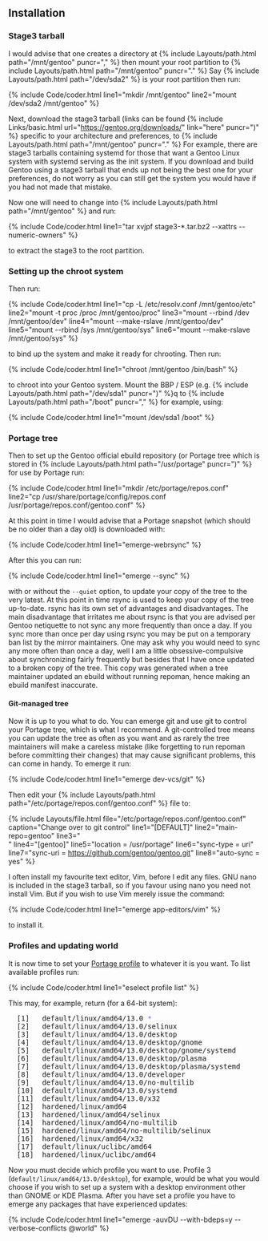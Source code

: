 <!-- 4 -->
## Installation
### Stage3 tarball
I would advise that one creates a directory at {% include Layouts/path.html path="/mnt/gentoo" puncr="," %} then mount your root partition to {% include Layouts/path.html path="/mnt/gentoo" puncr="." %} Say {% include Layouts/path.html path="/dev/sda2" %} is your root partition then run:

{% include Code/coder.html line1="mkdir /mnt/gentoo" line2="mount /dev/sda2 /mnt/gentoo" %}

Next, download the stage3 tarball (links can be found {% include Links/basic.html url="https://gentoo.org/downloads/" link="here" puncr=")" %} specific to your architecture and preferences, to {% include Layouts/path.html path="/mnt/gentoo" puncr="." %} For example, there are stage3 tarballs containing systemd for those that want a Gentoo Linux system with systemd serving as the init system. If you download and build Gentoo using a stage3 tarball that ends up not being the best one for your preferences, do not worry as you can still get the system you would have if you had not made that mistake.

Now one will need to change into {% include Layouts/path.html path="/mnt/gentoo" %} and run:

{% include Code/coder.html line1="tar xvjpf stage3-*.tar.bz2 --xattrs --numeric-owners" %}

to extract the stage3 to the root partition. 

### Setting up the chroot system
Then run:

{% include Code/coder.html line1="cp -L /etc/resolv.conf /mnt/gentoo/etc" line2="mount -t proc /proc /mnt/gentoo/proc" line3="mount --rbind /dev /mnt/gentoo/dev" line4="mount --make-rslave /mnt/gentoo/dev" line5="mount --rbind /sys /mnt/gentoo/sys" line6="mount --make-rslave /mnt/gentoo/sys" %}

to bind up the system and make it ready for chrooting. Then run:

{% include Code/coder.html line1="chroot /mnt/gentoo /bin/bash" %}

to chroot into your Gentoo system. Mount the BBP / ESP (e.g. {% include Layouts/path.html path="/dev/sda1" puncr=")" %}q to {% include Layouts/path.html path="/boot" puncr="," %} for example, using:

{% include Code/coder.html line1="mount /dev/sda1 /boot" %}

### Portage tree
Then to set up the Gentoo official ebuild repository (or Portage tree which is stored in {% include Layouts/path.html path="/usr/portage" puncr=")" %} for use by Portage run:

{% include Code/coder.html line1="mkdir /etc/portage/repos.conf" line2="cp /usr/share/portage/config/repos.conf /usr/portage/repos.conf/gentoo.conf" %} 

At this point in time I would advise that a Portage snapshot (which should be no older than a day old) is downloaded with:

{% include Code/coder.html line1="emerge-webrsync" %}

After this you can run:

{% include Code/coder.html line1="emerge --sync" %}

with or without the `--quiet` option, to update your copy of the tree to the very latest. At this point in time rsync is used to keep your copy of the tree up-to-date. rsync has its own set of advantages and disadvantages. The main disadvantage that irritates me about rsync is that you are advised per Gentoo netiquette to not sync any more frequently than once a day. If you sync more than once per day using rsync you may be put on a temporary ban list by the mirror maintainers. One may ask why you would need to sync any more often than once a day, well I am a little obsessive-compulsive about synchronizing fairly frequently but besides that I have once updated to a broken copy of the tree. This copy was generated when a tree maintainer updated an ebuild without running repoman, hence making an ebuild manifest inaccurate. 

#### Git-managed tree
Now it is up to you what to do. You can emerge git and use git to control your Portage tree, which is what I recommend. A git-controlled tree means you can update the tree as often as you want and as rarely the tree maintainers will make a careless mistake (like forgetting to run repoman before committing their changes) that may cause significant problems, this can come in handy. To emerge it run:

{% include Code/coder.html line1="emerge dev-vcs/git" %}

Then edit your {% include Layouts/path.html path="/etc/portage/repos.conf/gentoo.conf" %} file to:

{% include Layouts/file.html file="/etc/portage/repos.conf/gentoo.conf" caption="Change over to git control" line1="[DEFAULT]" line2="main-repo=gentoo" line3="<br/>" line4="[gentoo]" line5="location = /usr/portage" line6="sync-type = uri" line7="sync-uri = https://github.com/gentoo/gentoo.git" line8="auto-sync = yes" %}

I often install my favourite text editor, Vim, before I edit any files. GNU nano is included in the stage3 tarball, so if you favour using nano you need not install Vim. But if you wish to use Vim merely issue the command:

{% include Code/coder.html line1="emerge app-editors/vim" %}

to install it.


### Profiles and updating world
It is now time to set your [Portage profile](https://wiki.gentoo.org/wiki/Profile_(Portage)) to whatever it is you want. To list available profiles run:

{% include Code/coder.html line1="eselect profile list" %}

This may, for example, return (for a 64-bit system):
<pre>
  [1]   default/linux/amd64/13.0 <span style="color: #6767ff">*</span>
  [2]   default/linux/amd64/13.0/selinux
  [3]   default/linux/amd64/13.0/desktop
  [4]   default/linux/amd64/13.0/desktop/gnome
  [5]   default/linux/amd64/13.0/desktop/gnome/systemd
  [6]   default/linux/amd64/13.0/desktop/plasma
  [7]   default/linux/amd64/13.0/desktop/plasma/systemd
  [8]   default/linux/amd64/13.0/developer
  [9]   default/linux/amd64/13.0/no-multilib
  [10]  default/linux/amd64/13.0/systemd
  [11]  default/linux/amd64/13.0/x32
  [12]  hardened/linux/amd64
  [13]  hardened/linux/amd64/selinux
  [14]  hardened/linux/amd64/no-multilib
  [15]  hardened/linux/amd64/no-multilib/selinux
  [16]  hardened/linux/amd64/x32
  [17]  default/linux/uclibc/amd64
  [18]  hardened/linux/uclibc/amd64
</pre>

Now you must decide which profile you want to use. Profile 3 (`default/linux/amd64/13.0/desktop`), for example, would be what you would choose if you wish to set up a system with a desktop environment other than GNOME or KDE Plasma. After you have set a profile you have to emerge any packages that have experienced updates:

{% include Code/coder.html line1="emerge -auvDU --with-bdeps=y --verbose-conflicts @world" %}
